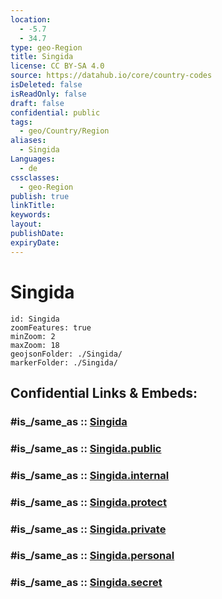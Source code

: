 ```yaml
---
location:
  - -5.7
  - 34.7
type: geo-Region
title: Singida
license: CC BY-SA 4.0
source: https://datahub.io/core/country-codes
isDeleted: false
isReadOnly: false
draft: false
confidential: public
tags:
  - geo/Country/Region
aliases:
  - Singida
Languages:
  - de
cssclasses:
  - geo-Region
publish: true
linkTitle:
keywords:
layout:
publishDate:
expiryDate:
---
```


# Singida

```leaflet
id: Singida
zoomFeatures: true 
minZoom: 2 
maxZoom: 18
geojsonFolder: ./Singida/
markerFolder: ./Singida/
```


## Confidential Links & Embeds: 

### #is_/same_as :: [Singida](/_Standards/Earth/Continent/Africa/Africa~East/Tanzania/regions~Tanzania/Singida.md) 

### #is_/same_as :: [Singida.public](/_public/Earth/Continent/Africa/Africa~East/Tanzania/regions~Tanzania/Singida.public.md) 

### #is_/same_as :: [Singida.internal](/_internal/Earth/Continent/Africa/Africa~East/Tanzania/regions~Tanzania/Singida.internal.md) 

### #is_/same_as :: [Singida.protect](/_protect/Earth/Continent/Africa/Africa~East/Tanzania/regions~Tanzania/Singida.protect.md) 

### #is_/same_as :: [Singida.private](/_private/Earth/Continent/Africa/Africa~East/Tanzania/regions~Tanzania/Singida.private.md) 

### #is_/same_as :: [Singida.personal](/_personal/Earth/Continent/Africa/Africa~East/Tanzania/regions~Tanzania/Singida.personal.md) 

### #is_/same_as :: [Singida.secret](/_secret/Earth/Continent/Africa/Africa~East/Tanzania/regions~Tanzania/Singida.secret.md)

